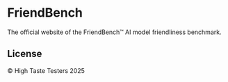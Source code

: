 # FriendBench

The official website of the FriendBench™ AI model friendliness benchmark.

## License

© High Taste Testers 2025
